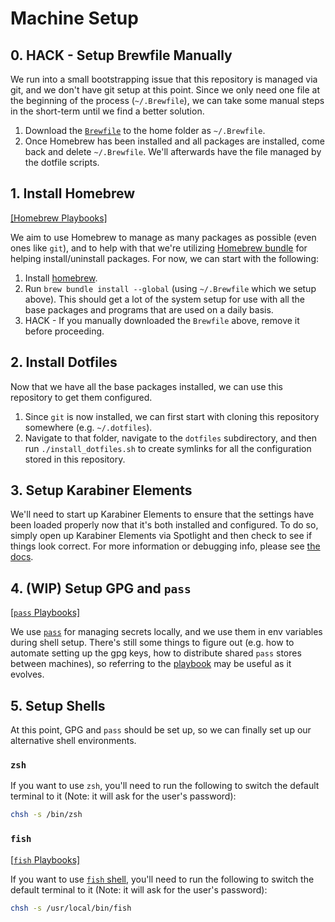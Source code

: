 # Machine Setup
## 0. HACK - Setup Brewfile Manually

We run into a small bootstrapping issue that this repository is managed via git, and we don't have git setup at this point. Since we only need one file at the beginning of the process (`~/.Brewfile`), we can take some manual steps in the short-term until we find a better solution.

1. Download the [`Brewfile`](./dotfiles/files/Brewfile) to the home folder as `~/.Brewfile`.
2. Once Homebrew has been installed and all packages are installed, come back and delete `~/.Brewfile`. We'll afterwards have the file managed by the dotfile scripts.

## 1. Install Homebrew

[[Homebrew Playbooks]](./playbooks/homebrew.md)

We aim to use Homebrew to manage as many packages as possible (even ones like `git`), and to help with that we're utilizing [Homebrew bundle](https://github.com/Homebrew/homebrew-bundle) for helping install/uninstall packages. For now, we can start with the following:

1. Install [homebrew](http://brew.sh).
2. Run `brew bundle install --global` (using `~/.Brewfile` which we setup above). This should get a lot of the system setup for use with all the base packages and programs that are used on a daily basis.
3. HACK - If you manually downloaded the `Brewfile` above, remove it before proceeding.

## 2. Install Dotfiles

Now that we have all the base packages installed, we can use this repository to get them configured.

1. Since `git` is now installed, we can first start with cloning this repository somewhere (e.g. `~/.dotfiles`).
2. Navigate to that folder, navigate to the `dotfiles` subdirectory, and then run `./install_dotfiles.sh` to create symlinks for all the configuration stored in this repository.

## 3. Setup Karabiner Elements

We'll need to start up Karabiner Elements to ensure that the settings have been loaded properly now that it's both installed and configured. To do so, simply open up Karabiner Elements via Spotlight and then check to see if things look correct. For more information or debugging info, please see [the docs](https://karabiner-elements.pqrs.org/docs/manual/).

## 4. (WIP) Setup GPG and `pass`

[[`pass` Playbooks]](./playbooks/pass.md)

We use [`pass`](http://passwordstore.org) for managing secrets locally, and we use them in env variables during shell setup. There's still some things to figure out (e.g. how to automate setting up the gpg keys, how to distribute shared `pass` stores between machines), so referring to the [playbook](./playbooks/pass.md) may be useful as it evolves.

## 5. Setup Shells

At this point, GPG and `pass` should be set up, so we can finally set up our alternative shell environments.

### `zsh`

If you want to use `zsh`, you'll need to run the following to switch the default terminal to it (Note: it will ask for the user's password):

```bash
chsh -s /bin/zsh
```

### `fish`

[[`fish` Playbooks]](./playbooks/fish.md)

If you want to use [`fish` shell](http://www.fishshell.com), you'll need to run the following to switch the default terminal to it (Note: it will ask for the user's password):

```bash
chsh -s /usr/local/bin/fish
```
